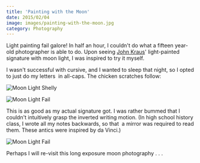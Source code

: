 ```yaml
---
title: 'Painting with the Moon'
date: 2015/02/04
image: images/painting-with-the-moon.jpg
category: Photography
---
```


Light painting fail galore! In half an hour, I couldn't do what a fifteen year-old photographer is able to do. Upon seeing [John Kraus](http://johnkrausphotos.com/)' light-painted signature with moon light, I was inspired to try it myself.

I wasn't successful with cursive, and I wanted to sleep that night, so I opted to just do my letters  in all-caps. The chicken scratches follow:

![Moon Light Shelly](../images/composite.jpg 'Moon Light Shelly')

![Moon Light Fail](../images/DSC_0052.jpg 'Moon Light Fail')

This is as good as my actual signature got. I was rather bummed that I couldn't intuitively grasp the inverted writing motion. (In high school history class, I wrote all my notes backwards, so that  a mirror was required to read them. These antics were inspired by da Vinci.)

![Moon Light Fail](../images/DSC_0046.jpg 'Moon Light Fail')

Perhaps I will re-visit this long exposure moon photography . . .
